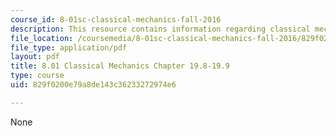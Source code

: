 ```yaml
---
course_id: 8-01sc-classical-mechanics-fall-2016
description: This resource contains information regarding classical mechanics.
file_location: /coursemedia/8-01sc-classical-mechanics-fall-2016/829f0200e79a8de143c36233272974e6_MIT8_01F16_chapter19.8_19.9.pdf
file_type: application/pdf
layout: pdf
title: 8.01 Classical Mechanics Chapter 19.8-19.9
type: course
uid: 829f0200e79a8de143c36233272974e6

---
```

None